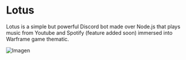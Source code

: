 # Lotus
Lotus is a simple but powerful Discord bot made over Node.js that plays music from Youtube and Spotify (feature added soon) immersed into Warframe game thematic.

![Imagen](https://images-ext-2.discordapp.net/external/UyBnKuFc1uvUQkQdiU58TdWK4KPtJCZVMbA1PsoKsJc/https/64.media.tumblr.com/8419269fba8f8141cdb286199c26e7d0/cae3ab100cfd2b48-35/s540x810/87dcc421e7b173a108abea55120ee1f9315c5b10.gifv)

